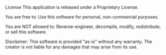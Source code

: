 License This application is released under a Proprietary License.

You are free to: Use this software for personal, non-commercial purposes.

You are NOT allowed to: Reverse-engineer, decompile, modify, redistribute, or sell this software.

Disclaimer: This software is provided "as-is" without any warranty. The creator is not liable for any damages that may arise from its use.